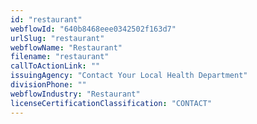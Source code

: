 ```yaml
---
id: "restaurant"
webflowId: "640b8468eee0342502f163d7"
urlSlug: "restaurant"
webflowName: "Restaurant"
filename: "restaurant"
callToActionLink: ""
issuingAgency: "Contact Your Local Health Department"
divisionPhone: ""
webflowIndustry: "Restaurant"
licenseCertificationClassification: "CONTACT"
---
```

